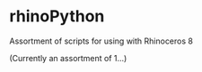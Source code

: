 # rhinoPython

Assortment of scripts for using with Rhinoceros 8

(Currently an assortment of 1...)
